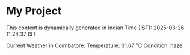 # My Project

This content is dynamically generated in Indian Time (IST): 2025-03-26 11:24:37 IST


Current Weather in Coimbatore:
Temperature: 31.67 °C
Condition: haze
